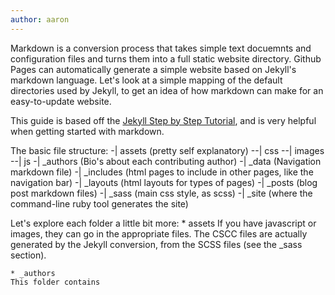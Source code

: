 ```yaml
---
author: aaron
---
```

Markdown is a conversion process that takes simple text docuemnts and configuration files and turns them into a full static website directory. Github Pages can automatically generate a simple website based on Jekyll's markdown language. Let's look at a simple mapping of the default directories used by Jekyll, to get an idea of how markdown can make for an easy-to-update website.

<!--more-->

This guide is based off the [Jekyll Step by Step Tutorial](https://jekyllrb.com/docs/step-by-step/01-setup/), and is very helpful when getting started with markdown.

The basic file structure:
-| assets           (pretty self explanatory)
   --| css
   --| images
   --| js
-| _authors         (Bio's about each contributing author)
-| _data            (Navigation markdown file)
-| _includes        (html pages to include in other pages, like the navigation bar)
-| _layouts         (html layouts for types of pages)
-| _posts           (blog post markdown files)
-| _sass            (main css style, as scss)
-| _site            (where the command-line ruby tool generates the site)

Let's explore each folder a little bit more:
    * assets
    If you have javascript or images, they can go in the appropriate files. The CSCC files are actually generated by the Jekyll conversion, from the SCSS files (see the _sass section).
    
    * _authors
    This folder contains